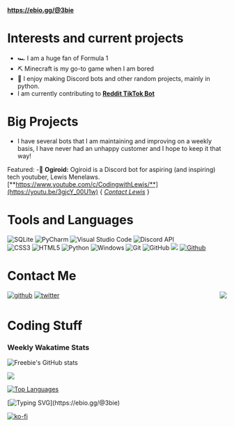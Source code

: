 
**https://ebio.gg/@3bie**

# Interests and current projects
- 🏎 I am a huge fan of Formula 1
- ⛏ Minecraft is my go-to game when I am bored 
- 🤖 I enjoy making Discord bots and other random projects, mainly in python.
- I am currently contributing to [**Reddit TikTok Bot**](https://github.com/elebumm/RedditVideoMakerBot/)

# Big Projects
- I have several bots that I am maintaining and improving on a weekly basis, I have never had an unhappy customer and I hope to keep it that way! 

Featured:
-🌟 **Ogiroid:** Ogiroid is a Discord bot for aspiring (and inspiring) tech youtuber, Lewis Menelaws. [**https://www.youtube.com/c/CodingwithLewis/**](https://youtu.be/3gjcY_00U1w) { [*Contact Lewis*](mailto:hi@lewismenelaws.com) }




# Tools and Languages

![SQLite](https://img.shields.io/badge/sqlite-%2307405e.svg?style=for-the-badge&logo=sqlite&logoColor=white) ![PyCharm](https://img.shields.io/badge/pycharm-143?style=for-the-badge&logo=pycharm&logoColor=black&color=black&labelColor=green) ![Visual Studio Code](https://img.shields.io/badge/Visual%20Studio%20Code-0078d7.svg?style=for-the-badge&logo=visual-studio-code&logoColor=white) ![Discord API](https://img.shields.io/badge/Discord%20API-%237289DA.svg?style=for-the-badge&logo=discord&logoColor=white)   
![CSS3](https://img.shields.io/badge/css3-%231572B6.svg?style=for-the-badge&logo=css3&logoColor=white) ![HTML5](https://img.shields.io/badge/html5-%23E34F26.svg?style=for-the-badge&logo=html5&logoColor=white)  ![Python](https://img.shields.io/badge/python-3670A0?style=for-the-badge&logo=python&logoColor=ffdd54) ![Windows](https://img.shields.io/badge/Windows-0078D6?style=for-the-badge&logo=windows&logoColor=white) ![Git](https://img.shields.io/badge/git-%23F05033.svg?style=for-the-badge&logo=git&logoColor=white) ![GitHub](https://img.shields.io/badge/github-%23121011.svg?style=for-the-badge&logo=github&logoColor=white)
![](https://visitor-badge.laobi.icu/badge?page_id=FreebieII.FreebieII)
[![Github](https://img.shields.io/github/followers/FreebieII?label=Follow&style=social)](https://github.com/FreebieII)


# Contact Me
<img align="right" src="https://lanyard-profile-readme.vercel.app/api/744998591365513227"/> 
<a href="https://github.com/FreebieII" target="_blank">
<img src=https://img.shields.io/badge/github-%2324292e.svg?&style=for-the-badge&logo=github&logoColor=white alt=github style="margin-bottom: 5px;" /></a>
<a href="https://twitter.com/FredzDev" target="_blank">
<img src=https://img.shields.io/badge/twitter-%2300acee.svg?&style=for-the-badge&logo=twitter&logoColor=white alt=twitter style="margin-bottom: 5px;" /></a>
<br>

# Coding Stuff
### Weekly Wakatime Stats
![Freebie's GitHub stats](https://github-readme-stats.vercel.app/api?username=freebieii&count_private=true&show_icons=true&bg_color=1D223C&title_color=e7c8a2&text_color=fde7c6&icon_color=2596be)

<a href="https://wakatime.com/@Freebie0005">
  <img src="https://github-readme-stats.vercel.app/api/wakatime?username=Freebie0005&show_icons=true&hide_border=false&bg_color=1D223C&title_color=e7c8a2&text_color=fde7c6&icon_color=2596be">
</a> 

[![Top Languages](https://github-readme-stats.vercel.app/api/top-langs/?username=freebieii&bg_color=1D223C&title_color=e7c8a2&text_color=fde7c6&icon_color=2596be)](https://github.com/anuraghazra/github-readme-stats)

  
[![Typing SVG](https://readme-typing-svg.herokuapp.com?font=Signika&color=%23e7c8a2&size=30&duration=7000&center=true&multiline=true&width=620&height=90&lines=+Hey%2C+Enjoy+my+work?;+Feel+free+to+buy+me+a+coffee!)](https://ebio.gg/@3bie)
 
 
[![ko-fi](https://ko-fi.com/img/githubbutton_sm.svg)](https://ko-fi.com/O4O3609IG)


